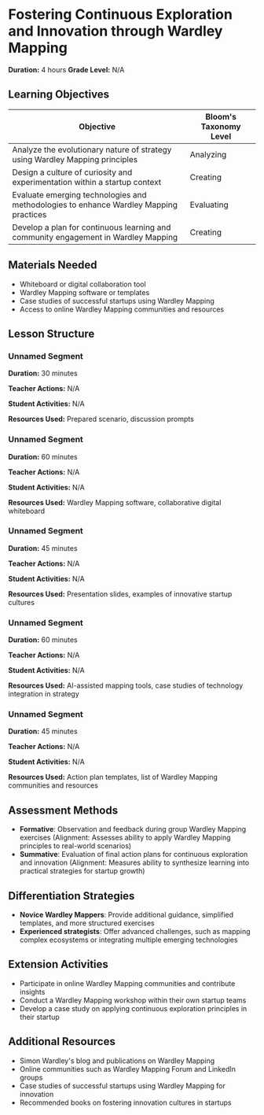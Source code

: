 # Fostering Continuous Exploration and Innovation through Wardley Mapping

**Duration:** 4 hours **Grade Level:** N/A

## Learning Objectives

| Objective | Bloom's Taxonomy Level |
|-----------|-------------------------|
| Analyze the evolutionary nature of strategy using Wardley Mapping principles | Analyzing |
| Design a culture of curiosity and experimentation within a startup context | Creating |
| Evaluate emerging technologies and methodologies to enhance Wardley Mapping practices | Evaluating |
| Develop a plan for continuous learning and community engagement in Wardley Mapping | Creating |

## Materials Needed
* Whiteboard or digital collaboration tool
* Wardley Mapping software or templates
* Case studies of successful startups using Wardley Mapping
* Access to online Wardley Mapping communities and resources

## Lesson Structure
### Unnamed Segment
**Duration:** 30 minutes

**Teacher Actions:** N/A

**Student Activities:** N/A

**Resources Used:** Prepared scenario, discussion prompts

### Unnamed Segment
**Duration:** 60 minutes

**Teacher Actions:** N/A

**Student Activities:** N/A

**Resources Used:** Wardley Mapping software, collaborative digital whiteboard

### Unnamed Segment
**Duration:** 45 minutes

**Teacher Actions:** N/A

**Student Activities:** N/A

**Resources Used:** Presentation slides, examples of innovative startup cultures

### Unnamed Segment
**Duration:** 60 minutes

**Teacher Actions:** N/A

**Student Activities:** N/A

**Resources Used:** AI-assisted mapping tools, case studies of technology integration in strategy

### Unnamed Segment
**Duration:** 45 minutes

**Teacher Actions:** N/A

**Student Activities:** N/A

**Resources Used:** Action plan templates, list of Wardley Mapping communities and resources

## Assessment Methods
* **Formative**: Observation and feedback during group Wardley Mapping exercises (Alignment: Assesses ability to apply Wardley Mapping principles to real-world scenarios)
* **Summative**: Evaluation of final action plans for continuous exploration and innovation (Alignment: Measures ability to synthesize learning into practical strategies for startup growth)

## Differentiation Strategies
* **Novice Wardley Mappers**: Provide additional guidance, simplified templates, and more structured exercises
* **Experienced strategists**: Offer advanced challenges, such as mapping complex ecosystems or integrating multiple emerging technologies

## Extension Activities
* Participate in online Wardley Mapping communities and contribute insights
* Conduct a Wardley Mapping workshop within their own startup teams
* Develop a case study on applying continuous exploration principles in their startup

## Additional Resources
* Simon Wardley's blog and publications on Wardley Mapping
* Online communities such as Wardley Mapping Forum and LinkedIn groups
* Case studies of successful startups using Wardley Mapping for innovation
* Recommended books on fostering innovation cultures in startups
